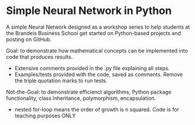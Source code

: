 # Simple Neural Network in Python
A simple Neural Network designed as a workshop series to help students at the Brandeis Business School get started on Python-based projects and posting on GitHub.

Goal: to demonstrate how mathematical concepts can be implemented into code that produces results. 
 - Extensive comments provided in the .py file explaining all steps.
 - Examples/tests provided with the code, saved as comments. Remove the triple quotation marks to run tests.

Not-the-Goal: to demonstrate efficienct algorithms, Python package functionality, class inheritance, polymorphism, encapsulation.
 - nested for-loop means the order of growth is n squared. Code is for teaching purposes ONLY
